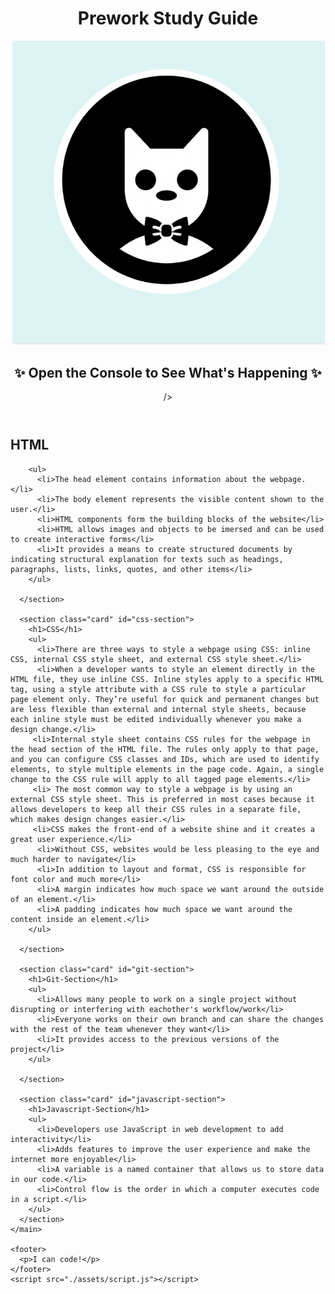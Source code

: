 <!DOCTYPE html>
<html lang="en">
  <head>
    <meta charset="UTF-8" />
    <meta http-equiv="X-UA-Compatible" content="IE=edge" />
    <meta name="viewport" content="width=device-width, initial-scale=1.0" />
    <link rel="stylesheet" href=".\Assets\style.css">
    <title>Prework Study Guide</title>
  </head>
  <body>
    <header id="top">
      <h1>Prework Study Guide</h1>
      <img src="./assets/bowtie-cat.png" alt="Profile image of cat wearing a bow tie."/>
        <h2>✨ Open the Console to See What's Happening ✨</h2>
      />
    </header>
    <main>
      <section class="card" id="html-section">
        <h2>HTML</h2>

        <ul>
          <li>The head element contains information about the webpage.</li>
          <li>The body element represents the visible content shown to the user.</li>
          <li>HTML components form the building blocks of the website</li>
          <li>HTML allows images and objects to be imersed and can be used to create interactive forms</li>
          <li>It provides a means to create structured documents by indicating structural explanation for texts such as headings, paragraphs, lists, links, quotes, and other items</li>
        </ul>
        
      </section>
   
      <section class="card" id="css-section">
        <h1>CSS</h1>
        <ul>
          <li>There are three ways to style a webpage using CSS: inline CSS, internal CSS style sheet, and external CSS style sheet.</li>
          <li>When a developer wants to style an element directly in the HTML file, they use inline CSS. Inline styles apply to a specific HTML tag, using a style attribute with a CSS rule to style a particular page element only. They’re useful for quick and permanent changes but are less flexible than external and internal style sheets, because each inline style must be edited individually whenever you make a design change.</li>
         <li>Internal style sheet contains CSS rules for the webpage in the head section of the HTML file. The rules only apply to that page, and you can configure CSS classes and IDs, which are used to identify elements, to style multiple elements in the page code. Again, a single change to the CSS rule will apply to all tagged page elements.</li>
         <li> The most common way to style a webpage is by using an external CSS style sheet. This is preferred in most cases because it allows developers to keep all their CSS rules in a separate file, which makes design changes easier.</li>
         <li>CSS makes the front-end of a website shine and it creates a great user experience.</li>
          <li>Without CSS, websites would be less pleasing to the eye and much harder to navigate</li>
          <li>In addition to layout and format, CSS is responsible for font color and much more</li>
          <li>A margin indicates how much space we want around the outside of an element.</li>
          <li>A padding indicates how much space we want around the content inside an element.</li>
        </ul>
   
      </section>
   
      <section class="card" id="git-section">
        <h1>Git-Section</h1>
        <ul>
          <li>Allows many people to work on a single project without disrupting or interfering with eachother's workflow/work</li>
          <li>Everyone works on their own branch and can share the changes with the rest of the team whenever they want</li>
          <li>It provides access to the previous versions of the project</li>
        </ul>
   
      </section>
   
      <section class="card" id="javascript-section">
        <h1>Javascript-Section</h1>
        <ul>
          <li>Developers use JavaScript in web development to add interactivity</li>
          <li>Adds features to improve the user experience and make the internet more enjoyable</li>
          <li>A variable is a named container that allows us to store data in our code.</li>
          <li>Control flow is the order in which a computer executes code in a script.</li>
        </ul>
      </section>
    </main>

    <footer>
      <p>I can code!</p>
    </footer>
    <script src="./assets/script.js"></script>
  </body>
  
</html>
